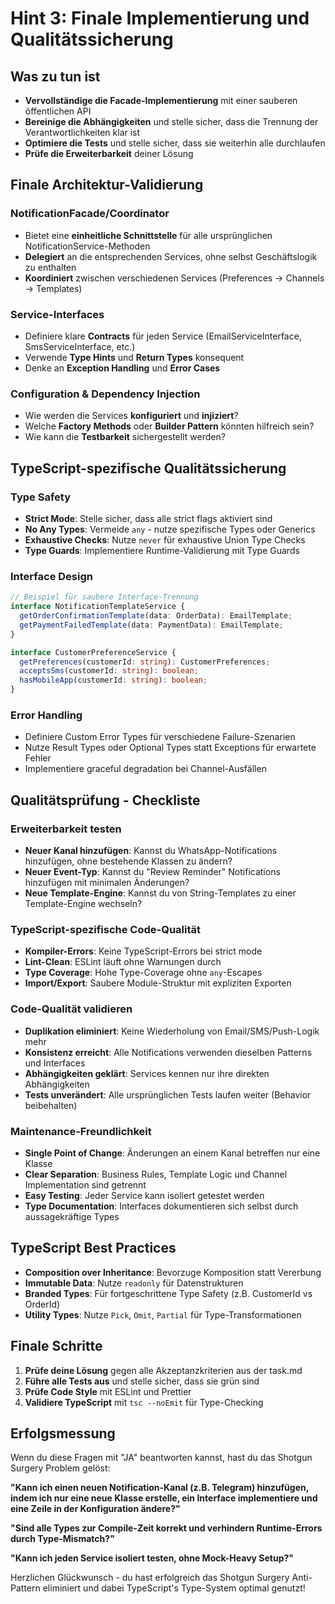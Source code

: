 # Hint 3: Finale Implementierung und Qualitätssicherung

## Was zu tun ist
- **Vervollständige die Facade-Implementierung** mit einer sauberen öffentlichen API
- **Bereinige die Abhängigkeiten** und stelle sicher, dass die Trennung der Verantwortlichkeiten klar ist
- **Optimiere die Tests** und stelle sicher, dass sie weiterhin alle durchlaufen
- **Prüfe die Erweiterbarkeit** deiner Lösung

## Finale Architektur-Validierung

### NotificationFacade/Coordinator
- Bietet eine **einheitliche Schnittstelle** für alle ursprünglichen NotificationService-Methoden
- **Delegiert** an die entsprechenden Services, ohne selbst Geschäftslogik zu enthalten
- **Koordiniert** zwischen verschiedenen Services (Preferences → Channels → Templates)

### Service-Interfaces
- Definiere klare **Contracts** für jeden Service (EmailServiceInterface, SmsServiceInterface, etc.)
- Verwende **Type Hints** und **Return Types** konsequent
- Denke an **Exception Handling** und **Error Cases**

### Configuration & Dependency Injection
- Wie werden die Services **konfiguriert** und **injiziert**?
- Welche **Factory Methods** oder **Builder Pattern** könnten hilfreich sein?
- Wie kann die **Testbarkeit** sichergestellt werden?

## TypeScript-spezifische Qualitätssicherung

### Type Safety
- **Strict Mode**: Stelle sicher, dass alle strict flags aktiviert sind
- **No Any Types**: Vermeide `any` - nutze spezifische Types oder Generics
- **Exhaustive Checks**: Nutze `never` für exhaustive Union Type Checks
- **Type Guards**: Implementiere Runtime-Validierung mit Type Guards

### Interface Design
```typescript
// Beispiel für saubere Interface-Trennung
interface NotificationTemplateService {
  getOrderConfirmationTemplate(data: OrderData): EmailTemplate;
  getPaymentFailedTemplate(data: PaymentData): EmailTemplate;
}

interface CustomerPreferenceService {
  getPreferences(customerId: string): CustomerPreferences;
  acceptsSms(customerId: string): boolean;
  hasMobileApp(customerId: string): boolean;
}
```

### Error Handling
- Definiere Custom Error Types für verschiedene Failure-Szenarien
- Nutze Result Types oder Optional Types statt Exceptions für erwartete Fehler
- Implementiere graceful degradation bei Channel-Ausfällen

## Qualitätsprüfung - Checkliste

### Erweiterbarkeit testen
- **Neuer Kanal hinzufügen**: Kannst du WhatsApp-Notifications hinzufügen, ohne bestehende Klassen zu ändern?
- **Neuer Event-Typ**: Kannst du "Review Reminder" Notifications hinzufügen mit minimalen Änderungen?
- **Neue Template-Engine**: Kannst du von String-Templates zu einer Template-Engine wechseln?

### TypeScript-spezifische Code-Qualität
- **Kompiler-Errors**: Keine TypeScript-Errors bei strict mode
- **Lint-Clean**: ESLint läuft ohne Warnungen durch
- **Type Coverage**: Hohe Type-Coverage ohne `any`-Escapes
- **Import/Export**: Saubere Module-Struktur mit expliziten Exporten

### Code-Qualität validieren
- **Duplikation eliminiert**: Keine Wiederholung von Email/SMS/Push-Logik mehr
- **Konsistenz erreicht**: Alle Notifications verwenden dieselben Patterns und Interfaces
- **Abhängigkeiten geklärt**: Services kennen nur ihre direkten Abhängigkeiten
- **Tests unverändert**: Alle ursprünglichen Tests laufen weiter (Behavior beibehalten)

### Maintenance-Freundlichkeit
- **Single Point of Change**: Änderungen an einem Kanal betreffen nur eine Klasse
- **Clear Separation**: Business Rules, Template Logic und Channel Implementation sind getrennt
- **Easy Testing**: Jeder Service kann isoliert getestet werden
- **Type Documentation**: Interfaces dokumentieren sich selbst durch aussagekräftige Types

## TypeScript Best Practices
- **Composition over Inheritance**: Bevorzuge Komposition statt Vererbung
- **Immutable Data**: Nutze `readonly` für Datenstrukturen
- **Branded Types**: Für fortgeschrittene Type Safety (z.B. CustomerId vs OrderId)
- **Utility Types**: Nutze `Pick`, `Omit`, `Partial` für Type-Transformationen

## Finale Schritte
1. **Prüfe deine Lösung** gegen alle Akzeptanzkriterien aus der task.md
2. **Führe alle Tests aus** und stelle sicher, dass sie grün sind
3. **Prüfe Code Style** mit ESLint und Prettier
4. **Validiere TypeScript** mit `tsc --noEmit` für Type-Checking

## Erfolgsmessung
Wenn du diese Fragen mit "JA" beantworten kannst, hast du das Shotgun Surgery Problem gelöst:

**"Kann ich einen neuen Notification-Kanal (z.B. Telegram) hinzufügen, indem ich nur eine neue Klasse erstelle, ein Interface implementiere und eine Zeile in der Konfiguration ändere?"**

**"Sind alle Types zur Compile-Zeit korrekt und verhindern Runtime-Errors durch Type-Mismatch?"**

**"Kann ich jeden Service isoliert testen, ohne Mock-Heavy Setup?"**

Herzlichen Glückwunsch - du hast erfolgreich das Shotgun Surgery Anti-Pattern eliminiert und dabei TypeScript's Type-System optimal genutzt!